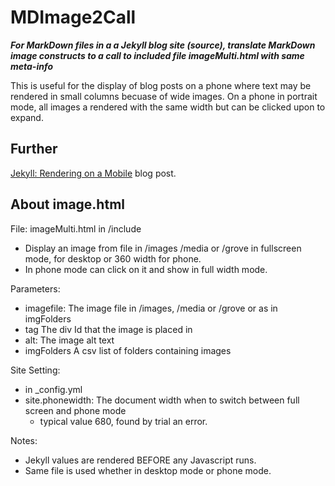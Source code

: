 # MDImage2Call

***For MarkDown files in a a Jekyll blog site (source), translate 
MarkDown image constructs to a call to included file imageMulti.html 
with same meta-info***

This is useful for the display of blog posts on a phone where text may be rendered in 
small columns becuase of wide images. On a phone in portrait mode, all images a rendered
 with the same width but can be clicked upon to expand.

## Further
[Jekyll: Rendering on a Mobile](https://davidjones.sportronics.com.au/web/Jekyll-Rendering_on_a_Mobile-rel-web.html) blog post.

## About image.html

File: imageMulti.html in /include 

- Display an image from file in /images /media or /grove in fullscreen mode, for desktop or 360 width for phone.
- In phone mode can click on it and show in full width mode.

Parameters:
- imagefile:        The image file in /images, /media or /grove or as in imgFolders
- tag               The div Id that the image is placed in
- alt:              The image alt text
- imgFolders        A csv list of folders containing images

Site Setting:
- in _config.yml 
- site.phonewidth:  The document width when to switch between full screen and phone mode
  - typical value 680, found by trial an error.

Notes:
  - Jekyll values are rendered BEFORE any Javascript runs.
  - Same file is used whether in desktop mode or phone mode.
